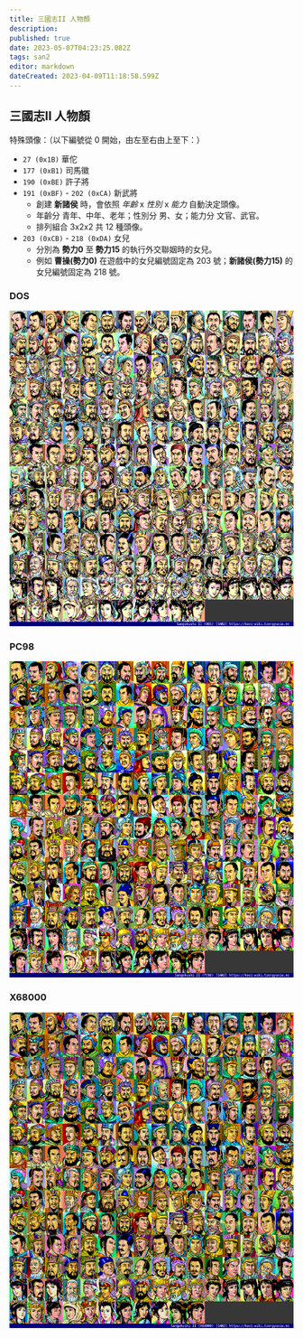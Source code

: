 ```yaml
---
title: 三國志II 人物顏
description: 
published: true
date: 2023-05-07T04:23:25.082Z
tags: san2
editor: markdown
dateCreated: 2023-04-09T11:18:58.599Z
---
```


## 三國志II 人物顏

特殊頭像：（以下編號從 0 開始，由左至右由上至下：）
- `27 (0x1B)` 華佗
- `177 (0xB1)` 司馬徽
- `190 (0xBE)` 許子將
- `191 (0xBF)` - `202 (0xCA)` 新武將
  - 創建 **新諸侯** 時，會依照 *年齡* x *性別* x *能力* 自動決定頭像。
  - 年齡分 青年、中年、老年；性別分 男、女；能力分 文官、武官。
  - 排列組合 3x2x2 共 12 種頭像。
- `203 (0xCB)` - `218 (0xDA)` 女兒
  - 分別為 **勢力0** 至 **勢力15** 的執行外交聯姻時的女兒。
  - 例如 **曹操(勢力0)** 在遊戲中的女兒編號固定為 203 號；**新諸侯(勢力15)** 的女兒編號固定為 218 號。

### DOS

![san2_dos_f00-index-noted.png](/assets/faces/00indexes/san2_dos_f00-index-noted.png)

### PC98

![san2_pc98_f00-index-noted.png](/assets/faces/00indexes/san2_pc98_f00-index-noted.png)

### X68000

![san2_x68_f00-index-noted.png](/assets/faces/00indexes/san2_x68_f00-index-noted.png)
